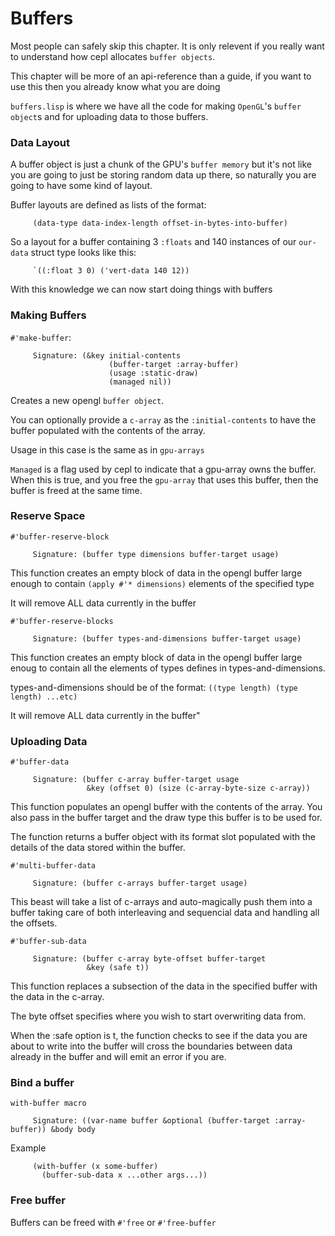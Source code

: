 # Buffers

Most people can safely skip this chapter. It is only relevent if you really want to understand how cepl allocates `buffer objects`.

This chapter will be more of an api-reference than a guide, if you want to use this then you already know what you are doing

`buffers.lisp` is where we have all the code for making `OpenGL`'s `buffer object`s and for uploading data to those buffers.


### Data Layout

A buffer object is just a chunk of the GPU's `buffer memory` but it's not like you are going to just be storing random data up there, so naturally you are going to have some kind of layout.

Buffer layouts are defined as lists of the format:

```
     (data-type data-index-length offset-in-bytes-into-buffer)
```

So a layout for a buffer containing 3 `:floats` and 140 instances of our `our-data` struct type looks like this:

```
     `((:float 3 0) ('vert-data 140 12))
```

With this knowledge we can now start doing things with buffers

### Making Buffers

`#'make-buffer`:

```
     Signature: (&key initial-contents
                      (buffer-target :array-buffer)
                      (usage :static-draw)
                      (managed nil))
```

Creates a new opengl `buffer object`.

You can optionally provide a `c-array` as the `:initial-contents` to have the buffer populated with the contents of the array.

Usage in this case is the same as in `gpu-arrays`

`Managed` is a flag used by cepl to indicate that a gpu-array owns the buffer. When this is true, and you free the `gpu-array` that uses this buffer, then the buffer is freed at the same time.

### Reserve Space

`#'buffer-reserve-block`

```
     Signature: (buffer type dimensions buffer-target usage)
```

This function creates an empty block of data in the opengl buffer large enough to contain `(apply #'* dimensions)` elements of the specified type

It will remove ALL data currently in the buffer

`#'buffer-reserve-blocks`

```
     Signature: (buffer types-and-dimensions buffer-target usage)
```
This function creates an empty block of data in the opengl buffer large enoug to contain all the elements of types defines in types-and-dimensions.

types-and-dimensions should be of the format: `((type length) (type length) ...etc)`

It will remove ALL data currently in the buffer"


### Uploading Data

`#'buffer-data`

```
     Signature: (buffer c-array buffer-target usage
                 &key (offset 0) (size (c-array-byte-size c-array))
```

This function populates an opengl buffer with the contents of the array. You also pass in the buffer target and the draw type this buffer is to be used for.

The function returns a buffer object with its format slot populated with the details of the data stored within the buffer.


`#'multi-buffer-data`

```
     Signature: (buffer c-arrays buffer-target usage)
```

This beast will take a list of c-arrays and auto-magically push them into a buffer taking care of both interleaving and sequencial data and handling all the offsets.


`#'buffer-sub-data`
```
     Signature: (buffer c-array byte-offset buffer-target
                 &key (safe t))
```

This function replaces a subsection of the data in the specified buffer with the data in the c-array.

The byte offset specifies where you wish to start overwriting data from.

When the :safe option is t, the function checks to see if the data you are about to write into the buffer will cross the boundaries between data already in the buffer and will emit an error if you are.

### Bind a buffer

`with-buffer macro`

```
     Signature: ((var-name buffer &optional (buffer-target :array-buffer)) &body body
```

Example

```
	 (with-buffer (x some-buffer)
	   (buffer-sub-data x ...other args...))
```

### Free buffer

Buffers can be freed with `#'free` or `#'free-buffer`
